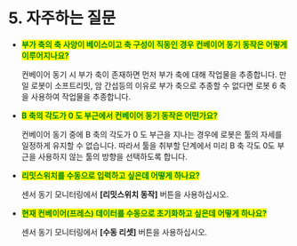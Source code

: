 ﻿# 5. 자주하는 질문

*   <mark style="color:green;">**부가 축의 축 사양이 베이스이고 축 구성이 직동인 경우 컨베이어 동기 동작은 어떻게 이루어지나요?**</mark>

    컨베이어 동기 시 부가 축이 존재하면 먼저 부가 축에 대해 작업물을 추종합니다. 만일 로봇이 소프트리밋, 암 간섭등의 이유로 부가 축으로 추종할 수 없다면 로봇 6 축을 사용하여 작업물을 추종합니다.


*   <mark style="color:green;">**B 축의 각도가 0 도 부근에서 컨베이어 동기 동작은 어떤가요?**</mark>

    컨베이어 동기 중에 B 축의 각도가 0 도 부근을 지나는 경우에 로봇은 툴의 자세를 일정하게 유지할 수 없습니다. 따라서 툴을 취부할 단계에서 미리 B 축 각도 0도 부근을 사용하지 않는 툴의 방향을 선택하도록 합니다.


*   <mark style="color:green;">**리밋스위치를 수동으로 입력하고 싶은데 어떻게 하나요?**</mark>

    센서 동기 모니터링에서 **\[리밋스위치 동작]** 버튼을 사용하십시오.


*   <mark style="color:green;">**현재 컨베이어(프레스) 데이터를 수동으로 초기화하고 싶은데 어떻게 하나요?**</mark>

    센서 동기 모니터링에서 **\[수동 리셋]** 버튼을 사용하십시오.&#x20;
